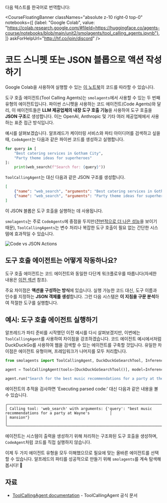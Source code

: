 다음 텍스트를 한국어로 번역합니다:

<CourseFloatingBanner
  classNames="absolute z-10 right-0 top-0"
  notebooks={[
    {label: "Google Colab", value: "https://colab.research.google.com/#fileId=https://huggingface.co/agents-course/notebooks/blob/main/unit2/smolagents/tool_calling_agents.ipynb"},
]}
askForHelpUrl="http://hf.co/join/discord" />

# 코드 스니펫 또는 JSON 블롭으로 액션 작성하기

<Tip>
Google Colab을 사용하여 실행할 수 있는 <a href="https://huggingface.co/agents-course/notebooks/blob/main/unit2/smolagents/tool_calling_agents.ipynb" target="_blank">이 노트북</a>의 코드를 따라할 수 있습니다.
</Tip>

도구 호출 에이전트(Tool Calling Agents)는 `smolagents`에서 사용할 수 있는 두 번째 유형의 에이전트입니다. 파이썬 스니펫을 사용하는 코드 에이전트(Code Agents)와 달리, 이 에이전트들은 **LLM 제공업체의 내장 도구 호출 기능**을 사용하여 도구 호출을 **JSON 구조**로 생성합니다. 이는 OpenAI, Anthropic 및 기타 여러 제공업체에서 사용하는 표준 접근 방식입니다.

예시를 살펴보겠습니다. 알프레드가 케이터링 서비스와 파티 아이디어를 검색하고 싶을 때, `CodeAgent`는 다음과 같은 파이썬 코드를 생성하고 실행합니다.

```python
for query in [
    "Best catering services in Gotham City",
    "Party theme ideas for superheroes"
]:
    print(web_search(f"Search for: {query}"))
```

`ToolCallingAgent`는 대신 다음과 같은 JSON 구조를 생성합니다.

```json
[
    {"name": "web_search", "arguments": "Best catering services in Gotham City"},
    {"name": "web_search", "arguments": "Party theme ideas for superheroes"}
]
```

이 JSON 블롭은 도구 호출을 실행하는 데 사용됩니다.

`smolagents`는 주로 `CodeAgents`에 중점을 두지만([전반적으로 더 나은 성능](https://huggingface.co/papers/2402.01030)을 보이기 때문), `ToolCallingAgents`는 변수 처리나 복잡한 도구 호출이 필요 없는 간단한 시스템에 효과적일 수 있습니다.

![Code vs JSON Actions](https://huggingface.co/datasets/huggingface/documentation-images/resolve/main/transformers/code_vs_json_actions.png)

## 도구 호출 에이전트는 어떻게 작동하나요?

도구 호출 에이전트는 코드 에이전트와 동일한 다단계 워크플로우를 따릅니다(자세한 내용은 [이전 섹션](./code_agents) 참조).

주요 차이점은 **액션을 구성하는 방식**에 있습니다. 실행 가능한 코드 대신, 도구 이름과 인수를 지정하는 **JSON 객체를 생성**합니다. 그런 다음 시스템은 **이 지침을 구문 분석**하여 적절한 도구를 실행합니다.

## 예시: 도구 호출 에이전트 실행하기

알프레드가 파티 준비를 시작했던 이전 예시를 다시 살펴보겠지만, 이번에는 `ToolCallingAgent`를 사용하여 차이점을 강조하겠습니다. 코드 에이전트 예시에서처럼 DuckDuckGo를 사용하여 웹을 검색할 수 있는 에이전트를 구축할 것입니다. 유일한 차이점은 에이전트 유형이며, 프레임워크가 나머지를 모두 처리합니다.

```python
from smolagents import ToolCallingAgent, DuckDuckGoSearchTool, InferenceClientModel

agent = ToolCallingAgent(tools=[DuckDuckGoSearchTool()], model=InferenceClientModel())

agent.run("Search for the best music recommendations for a party at the Wayne's mansion.")
```

에이전트의 추적을 검사하면 'Executing parsed code:' 대신 다음과 같은 내용을 볼 수 있습니다.

```text
╭─────────────────────────────────────────────────────────────────────────────────────────────────────────────────╮
│ Calling tool: 'web_search' with arguments: {'query': "best music recommendations for a party at Wayne's         │
│ mansion"}                                                                                                       │
╰─────────────────────────────────────────────────────────────────────────────────────────────────────────────────╯
```

에이전트는 시스템이 출력을 생성하기 위해 처리하는 구조화된 도구 호출을 생성하며, `CodeAgent`처럼 코드를 직접 실행하지 않습니다.

이제 두 가지 에이전트 유형을 모두 이해했으므로 필요에 맞는 올바른 에이전트를 선택할 수 있습니다. 알프레드의 파티를 성공적으로 만들기 위해 `smolagents`를 계속 탐색해 봅시다! 🎉

## 자료

- [ToolCallingAgent documentation](https://huggingface.co/docs/smolagents/v1.8.1/en/reference/agents#smolagents.ToolCallingAgent) - ToolCallingAgent 공식 문서